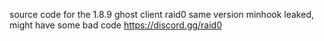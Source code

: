 source code for the 1.8.9 ghost client raid0
same version minhook leaked, might have some bad code
https://discord.gg/raid0
